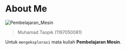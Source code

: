 # About Me
![Pembelajaran_Mesin](https://img.shields.io/badge/Pembelajaran%20Mesin-Work%20On%20Progress-blue)

> Muhamad Taopik (1197050081)

Untuk `mengeksplorasi` mata kuliah **Pembelajaran Mesin**.
